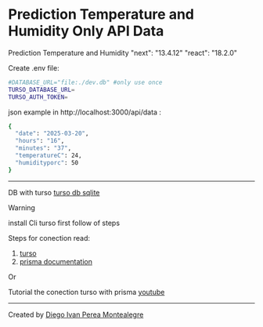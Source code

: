 # Prediction Temperature and Humidity Only API Data

Prediction Temperature and Humidity 
"next": "13.4.12"  "react": "18.2.0"

Create .env file:

```bash
#DATABASE_URL="file:./dev.db" #only use once
TURSO_DATABASE_URL=
TURSO_AUTH_TOKEN=
```

json example in http://localhost:3000/api/data :
```bash
{
  "date": "2025-03-20",
  "hours": "16",
  "minutes": "37",
  "temperatureC": 24,
  "humidityporc": 50
}

```
----

DB with turso [turso db sqlite](https://turso.tech/)

> [!WARNING]
> install Cli turso first follow of steps
>

Steps for conection read:
1. [turso](https://docs.turso.tech/sdk/ts/orm/prisma)
2. [prisma documentation](https://www.prisma.io/docs/orm/overview/databases/turso)

Or 

Tutorial the conection turso with prisma [youtube](https://www.youtube.com/watch?v=YajUh0gbQPE)


----

Created by [Diego Ivan Perea Montealegre](https://github.com/diegoperea20)